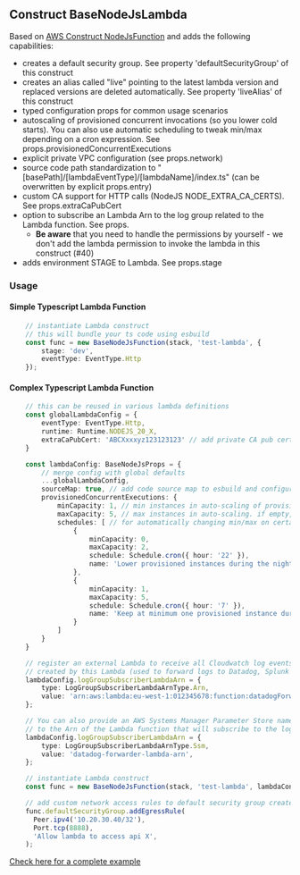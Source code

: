 ## Construct BaseNodeJsLambda

Based on [AWS Construct NodeJsFunction](https://docs.aws.amazon.com/cdk/api/v2/docs/aws-cdk-lib.aws_lambda_nodejs.NodejsFunction.html) and adds the following capabilities:
  - creates a default security group. See property 'defaultSecurityGroup' of this construct
  - creates an alias called "live" pointing to the latest lambda version and replaced versions are deleted automatically. See property 'liveAlias' of this construct
  - typed configuration props for common usage scenarios
  - autoscaling of provisioned concurrent invocations (so you lower cold starts). You can also use automatic scheduling to tweak min/max depending on a cron expression. See props.provisionedConcurrentExecutions
  - explicit private VPC configuration (see props.network)
  - source code path standardization to "[basePath]/[lambdaEventType]/[lambdaName]/index.ts" (can be overwritten by explicit props.entry)
  - custom CA support for HTTP calls (NodeJS NODE_EXTRA_CA_CERTS). See props.extraCaPubCert
  - option to subscribe an Lambda Arn to the log group related to the Lambda function. See props.
    - **Be aware** that you need to handle the permissions by yourself - we don't add the lambda permission to invoke the lambda in this construct (#40)
  - adds environment STAGE to Lambda. See props.stage

### Usage

#### Simple Typescript Lambda Function

```ts
    // instantiate Lambda construct
    // this will bundle your ts code using esbuild
    const func = new BaseNodeJsFunction(stack, 'test-lambda', {
        stage: 'dev',
        eventType: EventType.Http
    });
```

#### Complex Typescript Lambda Function

```ts
    // this can be reused in various lambda definitions
    const globalLambdaConfig = {
        eventType: EventType.Http,
        runtime: Runtime.NODEJS_20_X,
        extraCaPubCert: 'ABCXxxxyz123123123' // add private CA pub certificate to NodeJS
    }

    const lambdaConfig: BaseNodeJsProps = {
        // merge config with global defaults
        ...globalLambdaConfig,
        sourceMap: true, // add code source map to esbuild and configure Node. This might impose severe performance penauties
        provisionedConcurrentExecutions: {
            minCapacity: 1, // min instances in auto-scaling of provisioned lambdas
            maxCapacity: 5, // max instances in auto-scaling. if empty, the number of provisioned instances will be fixed to "minCapacity"
            schedules: [ // for automatically changing min/max on certain hours
                {
                    minCapacity: 0,
                    maxCapacity: 2,
                    schedule: Schedule.cron({ hour: '22' }),
                    name: 'Lower provisioned instances during the night'
                },
                {
                    minCapacity: 1,
                    maxCapacity: 5,
                    schedule: Schedule.cron({ hour: '7' }),
                    name: 'Keep at minimum one provisioned instance during the day'
                }
            ]
        }
    }

    // register an external Lambda to receive all Cloudwatch log events 
    // created by this Lambda (used to forward logs to Datadog, Splunk etc)
    lambdaConfig.logGroupSubscriberLambdaArn = {
        type: LogGroupSubscriberLambdaArnType.Arn,
        value: 'arn:aws:lambda:eu-west-1:012345678:function:datadogForwarder',
    };

    // You can also provide an AWS Systems Manager Parameter Store name that points
    // to the Arn of the Lambda function that will subscribe to the log group
    lambdaConfig.logGroupSubscriberLambdaArn = {
        type: LogGroupSubscriberLambdaArnType.Ssm,
        value: 'datadog-forwarder-lambda-arn',
    };

    // instantiate Lambda construct
    const func = new BaseNodeJsFunction(stack, 'test-lambda', lambdaConfig);

    // add custom network access rules to default security group created for this lambda
    func.defaultSecurityGroup.addEgressRule(
      Peer.ipv4('10.20.30.40/32'),
      Port.tcp(8888),
      'Allow lambda to access api X',
    );

```

[Check here for a complete example](/examples/src/lambda/cdk.ts)
